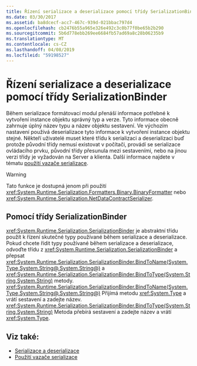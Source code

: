 ```yaml
---
title: Řízení serializace a deserializace pomocí třídy SerializationBinder
ms.date: 03/30/2017
ms.assetid: ba8dcecf-acc7-467c-939d-021bbac797d4
ms.openlocfilehash: cb2476b55a965e326e492c3c0b77f0be65b2b290
ms.sourcegitcommit: 5b6d778ebb269ee6684fb57ad69a8c28b06235b9
ms.translationtype: MT
ms.contentlocale: cs-CZ
ms.lasthandoff: 04/08/2019
ms.locfileid: "59198527"
---
```

# <a name="controlling-serialization-and-deserialization-with-serializationbinder"></a>Řízení serializace a deserializace pomocí třídy SerializationBinder
Během serializace formátovací modul přenáší informace potřebné k vytvoření instance objektu správný typ a verze. Tyto informace obecně zahrnuje úplný název typu a název objektu sestavení. Ve výchozím nastavení používá deserializace tyto informace k vytvoření instance objektu stejné. Někteří uživatelé muset které třídu k serializaci a deserializaci buď protože původní třídy nemusí existovat v počítači, provádí se serializace ovládacího prvku, původní třídy přesunula mezi sestaveními, nebo na jinou verzi třídy je vyžadován na Server a klienta. Další informace najdete v tématu [použití vazače serializace](../../../../docs/framework/wcf/samples/usage-of-serialization-binder.md).  
  
> [!WARNING]
>  Tato funkce je dostupná jenom při použití <xref:System.Runtime.Serialization.Formatters.Binary.BinaryFormatter> nebo <xref:System.Runtime.Serialization.NetDataContractSerializer>.  
  
## <a name="using-serializationbinder"></a>Pomocí třídy SerializationBinder  
 <xref:System.Runtime.Serialization.SerializationBinder> je abstraktní třídu použít k řízení skutečné typy používané během serializace a deserializace. Pokud chcete řídit typy používané během serializace a deserializace, odvoďte třídu z <xref:System.Runtime.Serialization.SerializationBinder> a přepsat <xref:System.Runtime.Serialization.SerializationBinder.BindToName(System.Type,System.String@,System.String@)> a <xref:System.Runtime.Serialization.SerializationBinder.BindToType(System.String,System.String)> metody. <xref:System.Runtime.Serialization.SerializationBinder.BindToName(System.Type,System.String@,System.String@)> Přijímá metodu <xref:System.Type> a vrátí sestavení a zadejte název. <xref:System.Runtime.Serialization.SerializationBinder.BindToType(System.String,System.String)> Metoda přebírá sestavení a zadejte název a vrátí <xref:System.Type>.  
  
## <a name="see-also"></a>Viz také:

- [Serializace a deserializace](../../../../docs/framework/wcf/feature-details/serialization-and-deserialization.md)
- [Použití vazače serializace](../../../../docs/framework/wcf/samples/usage-of-serialization-binder.md)
